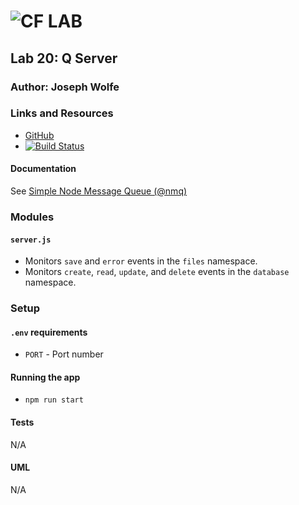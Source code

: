 ![CF](http://i.imgur.com/7v5ASc8.png) LAB
=================================================

## Lab 20: Q Server

### Author: Joseph Wolfe

### Links and Resources
* [GitHub](https://github.com/charmedsatyr-401-advanced-javascript/q-server)
* [![Build Status](https://travis-ci.org/charmedsatyr-401-advanced-javascript/q-server.svg?branch=master)](https://travis-ci.org/charmedsatyr-401-advanced-javascript/q-server)

#### Documentation
See [Simple Node Message Queue (@nmq)](https://www.npmjs.com/package/@nmq/q)

### Modules
#### `server.js`
* Monitors `save` and `error` events in the `files` namespace.
* Monitors `create`, `read`, `update`, and `delete` events in the `database` namespace.

### Setup
#### `.env` requirements
* `PORT` - Port number

#### Running the app
* `npm run start`

#### Tests
N/A

#### UML
N/A
